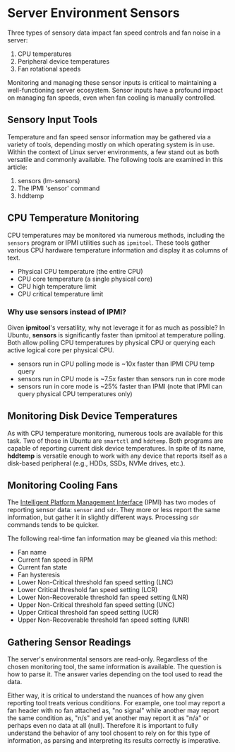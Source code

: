 # Server Environment Sensors
Three types of sensory data impact fan speed controls and fan noise in a server:
1.	CPU temperatures
2.	Peripheral device temperatures
3.	Fan rotational speeds

Monitoring and managing these sensor inputs is critical to maintaining a well-functioning server ecosystem. Sensor inputs have a profound impact on managing fan speeds, even when fan cooling is manually controlled.

## Sensory Input Tools
Temperature and fan speed sensor information may be gathered via a variety of tools, depending mostly on which operating system is in use. Within the context of Linux server environments, a few stand out as both versatile and commonly available. The following tools are examined in this article:
1.	sensors (lm-sensors)
2.	The IPMI 'sensor' command
3.	hddtemp

## CPU Temperature Monitoring
CPU temperatures may be monitored via numerous methods, including the `sensors` program or IPMI utilities such as `ipmitool`. These tools gather various CPU hardware temperature information and display it as columns of text.
- Physical CPU temperature (the entire CPU)
- CPU core temperature (a single physical core)
- CPU high temperature limit
- CPU critical temperature limit

### Why use **sensors** instead of IPMI?
Given **ipmitool**'s versatility, why not leverage it for as much as possible? In Ubuntu, **sensors** is significantly faster than ipmitool at temperature polling. Both allow polling CPU temperatures by physical CPU or querying each active logical core per physical CPU.
- sensors run in CPU polling mode is ~10x faster than IPMI CPU temp query
- sensors run in CPU mode is ~7.5x faster than sensors run in core mode
- sensors run in core mode is ~25% faster than IPMI (note that IPMI can query physical CPU temperatures only)

## Monitoring Disk Device Temperatures
As with CPU temperature monitoring, numerous tools are available for this task. Two of those in Ubuntu are `smartctl` and `hddtemp`. Both programs are capable of reporting current disk device temperatures. In spite of its name, **hddtemp** is versatile enough to work with any device that reports itself as a disk-based peripheral (e.g., HDDs, SSDs, NVMe drives, etc.).

## Monitoring Cooling Fans
The [Intelligent Platform Management Interface](ipmi.md) (IPMI) has two modes of reporting sensor data: `sensor` and `sdr`. They more or less report the same information, but gather it in slightly different ways. Processing `sdr` commands tends to be quicker.

The following real-time fan information may be gleaned via this method:
- Fan name
- Current fan speed in RPM
- Current fan state
- Fan hysteresis
- Lower Non-Critical threshold fan speed setting (LNC)
- Lower Critical threshold fan speed setting (LCR)
- Lower Non-Recoverable threshold fan speed setting (LNR)
- Upper Non-Critical threshold fan speed setting (UNC)
- Upper Critical threshold fan speed setting (UCR)
- Upper Non-Recoverable threshold fan speed setting (UNR)

## Gathering Sensor Readings
The server's environmental sensors are read-only. Regardless of the chosen monitoring tool, the same information is available. The question is how to parse it. The answer varies depending on the tool used to read the data.

Either way, it is critical to understand the nuances of how any given reporting tool treats verious conditions. For example, one tool may report a fan header with no fan attached as, "no signal" while another may report the same condition as, "n/s" and yet another may report it as "n/a" or perhaps even no data at all (null). Therefore it is important to fully understand the behavior of any tool chosent to rely on for this type of information, as parsing and interpreting its results correctly is imperative.
